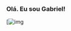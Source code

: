 ### Olá. Eu sou Gabriel!

[![img](https://github-readme-stats.vercel.app/api/top-langs/?username={gabriel-cavalcante-de-jesus-oliveira})
